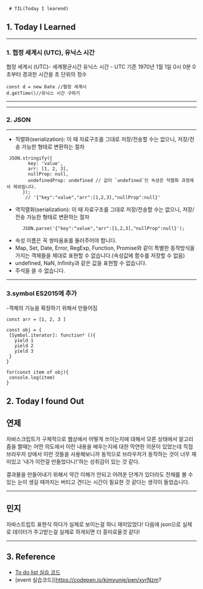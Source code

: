 
     # TIL(Today I learend)
 
## 1. Today I Learned

---
### 1. 협정 세계시 (UTC), 유닉스 시간

협정 세계시 (UTC)- 세계평균시간
유닉스 시간 - UTC 기준 1970년 1월 1일 0시 0분 0초부터 경과한 시간을 초 단위의 정수 
```
const d = new Date //협정 세계시
d.getTime()//유닉스 시간 구하기
```
---

---
### 2. JSON
---
- 직렬화(serialization): 이 때 자료구조를 그대로 저장/전송할 수는 없으니, 저장/전송 가능한 형태로 변환하는 절차
```
 JSON.stringify({
        key: 'value',
        arr: [1, 2, 3],
        nullProp: null,
        undefinedProp: undefined // 값이 `undefined`인 속성은 직렬화 과정에서 제외됩니다.
      });
       // '{"key":"value","arr":[1,2,3],"nullProp":null}'
```
- 역직렬화(serialization): 이 때 자료구조를 그대로 저장/전송할 수는 없으니, 저장/전송 가능한 형태로 변환하는 절차
```
      JSON.parse('{"key":"value","arr":[1,2,3],"nullProp":null}');
```
- 속성 이름은 꼭 쌍따옴표를 둘러주어야 합니다.
 - Map, Set, Date, Error, RegExp, Function, Promise와 같이 특별한 동작방식을 가지는 객체들을 제대로 표현할 수 없습니다.(속성값에 함수를 저장할 수 없음)
 - undefined, NaN, Infinity과 같은 값을 표현할 수 없습니다.
 - 주석을 쓸 수 없습니다.

 ---

 ### 3.symbol ES2015에 추가
 -객체의 기능을 확장하기 위해서 만들어짐
```
const arr = [1, 2, 3 ]

const obj = {
 [Symbol.iterator]: function* (){
   yield 1
   yield 2
   yield 3
 }
}

for(const item of obj){
 console.log(item)
}
```



## 2. Today I found Out
연제
---
자바스크립트가 구체적으로 웹상에서 어떻게 쓰이는지에 대해서 모른 상태에서 알고리즘을 짤때는 어떤 의도에서 이런 내용을 배우는지에 대한 막연한 의문이 있었는데 직접 브라우저 상에서 이런 것들을 사용해보니까 동적으로 브라우저가 동작하는 것이 너무 재미있고 '내가 이런걸 만들었다니!'하는 성취감이 있는 것 같다.

결과물을 만들어내기 위해서 약간 이해가 안되고 어려운 단계가 있더라도 전체를 볼 수 있는 눈이 생길 때까지는 버티고 견디는 시간이 필요한 것 같다는 생각이 들었습니다.

---
민지
---

자바스트립트 표현식 하다가 실제로 보이는걸 하니 재미있었다! 
다음에 json으로 실제로 데이터가 주고받는걸 실제로 하게되면 더 흥미로울것 같다!

---


## 3. Reference

- [To do list 실습 코드](https://codepen.io/kimyunje/pen/mzBYzY)
- [event 실습코드](https://codepen.io/kimyunje/pen/xyrNzm?
